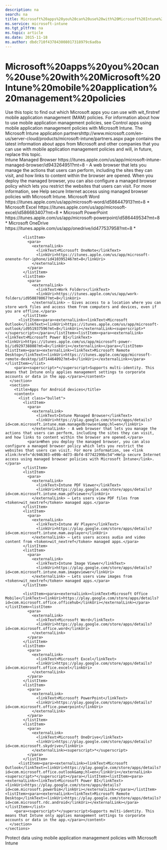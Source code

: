 ```yaml
---
description: na
search: na
title: Microsoft%20apps%20you%20can%20use%20with%20Microsoft%20Intune%20mobile%20application%20management%20policies
ms.service: microsoft-intune
ms.tgt_pltfrm: na
ms.topic: article
ms.date: 2015-11-18
ms.author: dbdc710f437843008017318979c6adba
---
```

# Microsoft%20apps%20you%20can%20use%20with%20Microsoft%20Intune%20mobile%20application%20management%20policies
<?xml version="1.0" encoding="utf-8"?>
<developerWalkthroughDocument xmlns="http://ddue.schemas.microsoft.com/authoring/2003/5" xmlns:xlink="http://www.w3.org/1999/xlink" xmlns:xsi="http://www.w3.org/2001/XMLSchema-instance" xsi:schemaLocation="http://ddue.schemas.microsoft.com/authoring/2003/5 http://dduestorage.blob.core.windows.net/ddueschema/developer.xsd">
  <introduction>
    <para>Use this topic to find out which Microsoft apps you can use with <token>wit_firstref</token> mobile application management (MAM) policies.</para>
    <para>For information about how to use mobile application management policies, see <link xlink:href="b4fb33a8-a2fa-4353-bd89-5bda48b68e83">Control apps using mobile application management policies with Microsoft Intune</link>.</para>
  <alert class="important">
<para>The <externalLink><linkText>Microsoft Intune application partners</linkText><linkUri>http://www.microsoft.com/en-us/server-cloud/products/microsoft-intune/partners.aspx</linkUri></externalLink> page contains the latest information about apps from Microsoft and other companies that you can use with mobile application management policies and will, in future, replace this topic.</para>
</alert></introduction>
  <section address="BKMK_Availapps">
    <title>List of Microsoft apps you can use with mobile application management (MAM) policies</title>
    <content/>
    <sections>
      <section>
        <title>Apps for iOS devices</title>
        <content>
          <list class="bullet">
            <listItem>
              <para>
                <externalLink>
                  <linkText>Intune Managed Browser</linkText>
                  <linkUri>https://itunes.apple.com/us/app/microsoft-intune-managed-browser/id943264951?mt=8</linkUri>
                </externalLink> - A web browser that lets you manage the actions that users can perform, including the sites they can visit, and how links to content within the browser are opened.</para>
              <para>When you deploy the managed browser, you can also configure a managed browser policy which lets you restrict the websites that users can visit. For more information, see <link xlink:href="dc946303-e09b-4d73-8bf4-87742299bc54">Help secure Internet access using managed browser policies with Microsoft Intune</link>.</para>
            </listItem>
            <listItem>
              <para>
                <externalLink>
                  <linkText>Microsoft Word</linkText>
                  <linkUri>https://itunes.apple.com/us/app/microsoft-word/id586447913?mt=8</linkUri>
                </externalLink><superscript>*</superscript>
              </para>
            </listItem>
            <listItem>
              <para>
                <externalLink>
                  <linkText>Microsoft Excel</linkText>
                  <linkUri>https://itunes.apple.com/us/app/microsoft-excel/id586683407?mt=8</linkUri>
                </externalLink><superscript>*</superscript>
              </para>
            </listItem>
            <listItem>
              <para>
                <externalLink>
                  <linkText>Microsoft PowerPoint</linkText>
                  <linkUri>https://itunes.apple.com/us/app/microsoft-powerpoint/id586449534?mt=8</linkUri>
                </externalLink><superscript>*</superscript>
              </para>
            </listItem>
            <listItem>
              <para>
                <externalLink>
                  <linkText>Microsoft OneDrive</linkText>
                  <linkUri>https://itunes.apple.com/us/app/onedrive/id477537958?mt=8</linkUri>
                </externalLink><superscript>*</superscript>
              </para>
            </listItem>
            
            <listItem>
              <para>
                <externalLink>
                  <linkText>Microsoft OneNote</linkText>
                  <linkUri>https://itunes.apple.com/us/app/microsoft-onenote-for-iphone/id410395246?mt=8</linkUri>
                </externalLink>
              </para>
            </listItem>
            <listItem>
              <para>
                <externalLink>
                  <linkText>Work Folders</linkText>
                  <linkUri>https://itunes.apple.com/us/app/work-folders/id950878067?mt=8</linkUri>
                </externalLink> – Gives access to a location where you can store work files and access them from computers and devices, even if you are offline.</para>
            </listItem>
          <listItem><para><externalLink><linkText>Microsoft Outlook</linkText><linkUri>https://itunes.apple.com/us/app/microsoft-outlook/id951937596?mt=8</linkUri></externalLink><superscript>*</superscript></para></listItem><listItem><para><externalLink><linkText>Microsoft Power BI</linkText><linkUri>https://itunes.apple.com/us/app/microsoft-power-bi/id929738808?mt=8</linkUri></externalLink></para></listItem><listItem><para><externalLink><linkText>Microsoft Remote Desktop</linkText><linkUri>https://itunes.apple.com/app/microsoft-remote-desktop/id714464092?mt=8</linkUri></externalLink></para></listItem></list>
        <para><superscript>*</superscript>Supports multi-identity. This means that Intune only applies management settings to corporate accounts or data in the app.</para></content>
      </section>
      <section>
        <title>Apps for Android devices</title>
        <content>
          <list class="bullet">
            <listItem>
              <para>
                <externalLink>
                  <linkText>Intune Managed Browser</linkText>
                  <linkUri>https://play.google.com/store/apps/details?id=com.microsoft.intune.mam.managedbrowser&amp;hl=en</linkUri>
                </externalLink> - A web browser that lets you manage the actions that users can perform, including the sites they can visit, and how links to content within the browser are opened.</para>
              <para>When you deploy the managed browser, you can also configure a managed browser policy which lets you restrict the websites that users can visit. For more information, see <link xlink:href="dc946303-e09b-4d73-8bf4-87742299bc54">Help secure Internet access using managed browser policies with Microsoft Intune</link>.</para>
            </listItem>
            <listItem>
              <para>
                <externalLink>
                  <linkText>Intune PDF Viewer</linkText>
                  <linkUri>https://play.google.com/store/apps/details?id=com.microsoft.intune.mam.pdfviewer</linkUri>
                </externalLink> – Lets users view PDF files from <token>wit_nextref</token> managed apps.</para>
            </listItem>
            <listItem>
              <para>
                <externalLink>
                  <linkText>Intune AV Player</linkText>
                  <linkUri>https://play.google.com/store/apps/details?id=com.microsoft.intune.mam.avplayer</linkUri>
                </externalLink> – Lets users access audio and video content from <token>wit_nextref</token> managed apps.</para>
            </listItem>
            <listItem>
              <para>
                <externalLink>
                  <linkText>Intune Image Viewer</linkText>
                  <linkUri>https://play.google.com/store/apps/details?id=com.microsoft.intune.mam.imageviewer</linkUri>
                </externalLink> – Lets users view images from <token>wit_nextref</token> managed apps.</para>
            </listItem>
            
            <listItem><para><externalLink><linkText>Microsoft Office Mobile</linkText><linkUri>https://play.google.com/store/apps/details?id=com.microsoft.office.officehub</linkUri></externalLink></para></listItem><listItem>
              <para>
                <externalLink>
                  <linkText>Microsoft Word</linkText>
                  <linkUri>https://play.google.com/store/apps/details?id=com.microsoft.office.word</linkUri>
                </externalLink>
              </para>
            </listItem>
            <listItem>
              <para>
                <externalLink>
                  <linkText>Microsoft Excel</linkText>
                  <linkUri>https://play.google.com/store/apps/details?id=com.microsoft.office.excel</linkUri>
                </externalLink>
              </para>
            </listItem>
            <listItem>
              <para>
                <externalLink>
                  <linkText>Microsoft PowerPoint</linkText>
                  <linkUri>https://play.google.com/store/apps/details?id=com.microsoft.office.powerpoint</linkUri>
                </externalLink>
              </para>
            </listItem>
            <listItem>
              <para>
                <externalLink>
                  <linkText>Microsoft OneDrive</linkText>
                  <linkUri>https://play.google.com/store/apps/details?id=com.microsoft.skydrive</linkUri>
                </externalLink><superscript>*</superscript>
              </para>
            </listItem>
          <listItem><para><externalLink><linkText>Microsoft Outlook</linkText><linkUri>https://play.google.com/store/apps/details?id=com.microsoft.office.outlook&amp;hl=en</linkUri></externalLink><superscript>*</superscript></para></listItem><listItem><para><externalLink><linkText>Microsoft Power BI</linkText><linkUri>https://play.google.com/store/apps/details?id=com.microsoft.powerbim</linkUri></externalLink></para></listItem><listItem><para><externalLink><linkText>Microsoft Remote Desktop</linkText><linkUri>https://play.google.com/store/apps/details?id=com.microsoft.rdc.android</linkUri></externalLink></para></listItem></list>
        <para><superscript>*</superscript>Supports multi-identity. This means that Intune only applies management settings to corporate accounts or data in the app.</para></content>
      </section>
    </sections>
  </section>
  <relatedTopics>
    <link xlink:href="b4fb33a8-a2fa-4353-bd89-5bda48b68e83">Protect data using mobile application management policies with Microsoft Intune</link>
  </relatedTopics>
</developerWalkthroughDocument>
